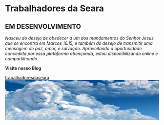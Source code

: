 # Trabalhadores da Seara
## EM DESENVOLVIMENTO

_Nasceu do desejo de obedecer a um dos mandamentos do Senhor Jesus que se encontra em Marcos 16.15, e também do desejo de transmitir uma mensagem de paz, amor, e salvação. Aproveitando a oportunidade concedida por essa plataforma abençoada, estou disponibilizando online e compartilhando._

**Visite nosso Blog** 

[trabalhadoresdaseara](https://mlssystem.github.io/trabalhadoresdaseara/blog.html) ![Jesus-o-Cordeiro-e-o-Leao](https://github.com/mlssystem/trabalhadoresdaseara/blob/master/img/jesus-o-cordeiro-e-o-leao.jpg)
